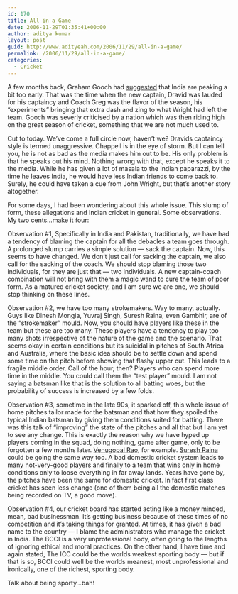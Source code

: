 ```yaml
---
id: 170
title: All in a Game
date: 2006-11-29T01:35:41+00:00
author: aditya kumar
layout: post
guid: http://www.adityeah.com/2006/11/29/all-in-a-game/
permalink: /2006/11/29/all-in-a-game/
categories:
  - Cricket
---
```

A few months back, Graham Gooch had [suggested](http://cricket.indiatimes.com/Sections/Columns/India_should_not_peak_too_early_/articleshow/msid-1492047,curpg-1.cms) that India are peaking a bit too early. That was the time when the new captain, Dravid was lauded for his captaincy and Coach Greg was the flavor of the season, his &#8220;experiments&#8221; bringing that extra dash and zing to what Wright had left the team. Gooch was severly criticised by a nation which was then riding high on the great season of cricket, something that we are not much used to.  
  
Cut to today. We&#8217;ve come a full circle now, haven&#8217;t we? Dravids captaincy style is termed unaggressive. Chappell is in the eye of storm. But I can tell you, he is not as bad as the media makes him out to be. His only problem is that he speaks out his mind. Nothing wrong with that, except he speaks it to the media. While he has given a lot of masala to the Indian paparazzi, by the time he leaves India, he would have less Indian friends to come back to. Surely, he could have taken a cue from John Wright, but that&#8217;s another story altogether.  
  
For some days, I had been wondering about this whole issue. This slump of form, these allegations and Indian cricket in general. Some observations. My two cents&#8230;make it four:  
  
Observation #1, Specifically in India and Pakistan, traditionally, we have had a tendency of blaming the captain for all the debacles a team goes through. A prolonged slump carries a simple solution &#8212; sack the captain. Now, this seems to have changed. We don&#8217;t just call for sacking the captain, we also call for the sacking of the coach. We should stop blaming those two individuals, for they are just that &#8212; two individuals. A new captain-coach combination will not bring with them a magic wand to cure the team of poor form. As a matured cricket society, and I am sure we are one, we should stop thinking on these lines.  
  
Observation #2, we have too many strokemakers. Way to many, actually. Guys like Dinesh Mongia, Yuvraj Singh, Suresh Raina, even Gambhir, are of the &#8220;strokemaker&#8221; mould. Now, you should have players like these in the team but these are too many. These players have a tendency to play too many shots irrespective of the nature of the game and the scenario. That seems okay in certain conditions but its suicidal in pitches of South Africa and Australia, where the basic idea should be to settle down and spend some time on the pitch before showing that flashy upper cut. This leads to a fragile middle order. Call of the hour, then? Players who can spend more time in the middle. You could call them the &#8220;test player&#8221; mould. I am not saying a batsman like that is the solution to all batting woes, but the probability of success is increased by a few folds.  
  
Observation #3, sometime in the late 90s, it sparked off, this whole issue of home pitches tailor made for the batsman and that how they spoiled the typical Indian batsman by giving them conditions suited for batting. There was this talk of &#8220;improving&#8221; the state of the pitches and all that but I am yet to see any change. This is exactly the reason why we have hyped up players coming in the squad, doing nothing, game after game, only to be forgotten a few months later. [Venugopal Rao](http://content-ind.cricinfo.com/ci/content/player/35805.html), for example. [Suresh Raina](http://content-ind.cricinfo.com/ci/content/player/33335.html) could be going the same way too. A bad domestic cricket system leads to many not-very-good players and finally to a team that wins only in home conditions only to loose everything in far away lands. Years have gone by, the pitches have been the same for domestic cricket. In fact first class cricket has seen less change (one of them being all the domestic matches being recorded on TV, a good move).  
  
Observation #4, our cricket board has started acting like a money minded, mean, bad businessman. It&#8217;s getting business because of these times of no competition and it&#8217;s taking things for granted. At times, it has given a bad name to the country &#8212; I blame the administrators who manage the cricket in India. The BCCI is a very unprofessional body, often going to the lengths of ignoring ethical and moral practices. On the other hand, I have time and again stated, The ICC could be the worlds weakest sporting body &#8212; but if that is so, BCCI could well be the worlds meanest, most unprofessional and ironically, one of the richest, sporting body.  
  
Talk about being sporty&#8230;bah!